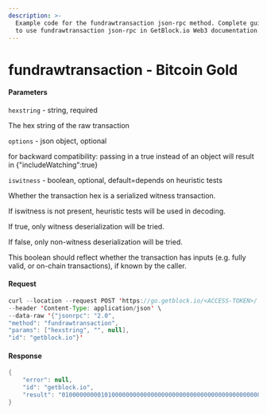 ```yaml
---
description: >-
  Example code for the fundrawtransaction json-rpc method. Сomplete guide on how
  to use fundrawtransaction json-rpc in GetBlock.io Web3 documentation.
---
```


# fundrawtransaction - Bitcoin Gold

#### Parameters

`hexstring` - string, required

The hex string of the raw transaction

`options` - json object, optional

for backward compatibility: passing in a true instead of an object will result in {"includeWatching":true}

`iswitness` - boolean, optional, default=depends on heuristic tests

Whether the transaction hex is a serialized witness transaction.

If iswitness is not present, heuristic tests will be used in decoding.

If true, only witness deserialization will be tried.

If false, only non-witness deserialization will be tried.

This boolean should reflect whether the transaction has inputs (e.g. fully valid, or on-chain transactions), if known by the caller.

#### Request

```java
curl --location --request POST 'https://go.getblock.io/<ACCESS-TOKEN>/' \
--header 'Content-Type: application/json' \
--data-raw '{"jsonrpc": "2.0",
"method": "fundrawtransaction",
"params": ["hexstring", "", null],
"id": "getblock.io"}'
```

#### Response

```java
{
    "error": null,
    "id": "getblock.io",
    "result": "010000000001010000000000000000000000000000000000000000000000000000000000000000ffffffff1b035025390485393661087ddf058133cfb60008694f6f417068647100000000020065cd1d0000000017a914875ff5ac568b44a58b7f71df71e6d8288725a9a7870000000000000000266a24aa21a9ede2f61c3f71d1defd3fa999dfa36953755c690689799962b48bebd836974e8cf90120000000000000000000000000000000000000000000000000000000000000000000000000"
}
```
